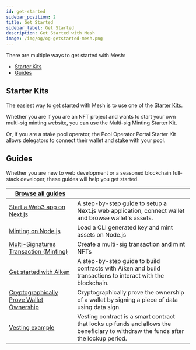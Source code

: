 ```yaml
---
id: get-started
sidebar_position: 2
title: Get Started
sidebar_label: Get Started
description: Get Started with Mesh
image: /img/og/og-getstarted-mesh.png
---
```


There are multiple ways to get started with Mesh:
- [Starter Kits](#starter-kits)
- [Guides](#guides)

## Starter Kits

The easiest way to get started with Mesh is to use one of the [Starter Kits](https://github.com/MeshJS/examples). 

Whether you are if you are an NFT project and wants to start your own multi-sig minting website, you can use the Multi-sig Minting Starter Kit.

Or, if you are a stake pool operator, the Pool Operator Portal Starter Kit allows delegators to connect their wallet and stake with your pool.

## Guides

Whether you are new to web development or a seasoned blockchain full-stack developer, these guides will help you get started.

| [Browse all guides](https://meshjs.dev/guides) | |
|--|--|
| [Start a Web3 app on Next.js](https://meshjs.dev/guides/nextjs) | A step-by-step guide to setup a Next.js web application, connect wallet and browse wallet's assets. |
| [Minting on Node.js](https://meshjs.dev/guides/minting-on-nodejs) | Load a CLI generated key and mint assets on Node.js |
| [Multi-Signatures Transaction (Minting)](https://meshjs.dev/guides/multisig-minting) | Create a multi-sig transaction and mint NFTs|
| [Get started with Aiken](https://meshjs.dev/guides/aiken) | A step-by-step guide to build contracts with Aiken and build transactions to interact with the blockchain. |
| [Cryptographically Prove Wallet Ownership](https://meshjs.dev/guides/prove-wallet-ownership) | Cryptographically prove the ownership of a wallet by signing a piece of data using data sign. |
| [Vesting example](https://meshjs.dev/guides/vesting) | Vesting contract is a smart contract that locks up funds and allows the beneficiary to withdraw the funds after the lockup period. |
